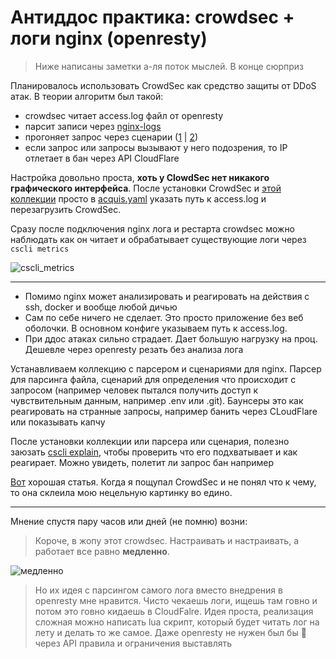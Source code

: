 # Антиддос практика: crowdsec + логи nginx (openresty)

> Ниже написаны заметки а-ля поток мыслей. В конце сюрприз

Планировалось использовать CrowdSec как средство защиты от DDoS атак. В теории алгоритм был такой:

- crowdsec читает access.log файл от openresty
- парсит записи через [nginx-logs](https://hub.crowdsec.net/author/crowdsecurity/configurations/nginx-logs)
- прогоняет запрос через сценарии ([1](https://hub.crowdsec.net/author/crowdsecurity/collections/base-http-scenarios) | [2](https://hub.crowdsec.net/author/crowdsecurity/configurations/nginx-req-limit-exceeded))
- если запрос или запросы вызывают у него подозрения, то IP отлетает в бан через API CloudFlare

Настройка довольно проста, **хоть у ClowdSec нет никакого графического интерфейса**. После установки CrowdSec и [этой коллекции](https://hub.crowdsec.net/author/crowdsecurity/collections/nginx) просто в [acquis.yaml](https://github.com/crowdsecurity/example-docker-compose/blob/main/crowdsec/acquis.yaml) указать путь к access.log и перезагрузить CrowdSec.

Сразу после подключения nginx лога и рестарта crowdsec можно наблюдать как он читает и обрабатывает существующие логи через `cscli metrics`

![cscli_metrics](https://file.def.pm/QwijUB48.jpg)

---

- Помимо nginx может анализировать и реагировать на действия с ssh, docker и вообще любой дичью
- Сам по себе ничего не сделает. Это просто приложение без веб оболочки. В основном конфиге указываем путь к access.log.
- При ддос атаках сильно страдает. Дает большую нагрузку на проц. Дешевле через openresty резать без анализа лога

Устанавливаем коллекцию с парсером и сценариями для nginx. Парсер для парсинга файла, сценарий для определения что происходит с запросом (например человек пытался получить доступ к чувствительным данным, например .env или .git). Баунсеры это как реагировать на странные запросы, например банить через CLoudFlare или показывать капчу

После установки коллекции или парсера или сценария, полезно заюзать [cscli explain](https://habr.com/ru/company/crowdsec/blog/593917/), чтобы проверить что его подхватывает и как реагирает. Можно увидеть, полетит ли запрос бан например

[Вот](https://habr.com/ru/company/crowdsec/blog/586944/) хорошая статья. Когда я пощупал CrowdSec и не понял что к чему, то она склеила мою нецельную картинку во едино.


---

Мнение спустя пару часов или дней (не помню) возни:

> Короче, в жопу этот crowdsec. Настраивать и настраивать, а работает все равно **медленно**.

![медленно](https://file.def.pm/1tiyvAK1.jpg)

> Но их идея с парсингом самого лога вместо внедрения в openresty мне нравится.
> Чисто чекаешь логи, ищешь там говно и потом это говно кидаешь в CloudFalre. Идея проста, реализация сложная
> можно написать lua скрипт, который будет читать лог на лету и делать то же самое. Даже openresty не нужен был бы 🙂
> через API правила и ограничения выставлять

